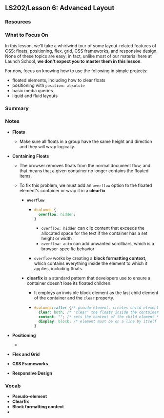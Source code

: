 ## LS202/Lesson 6: Advanced Layout

### Resources
### What to Focus On

In this lesson, we'll take a whirlwind tour of some layout-related features of CSS: floats, positioning, flex, grid, CSS frameworks, and responsive design. None of these topics are easy; in fact, unlike most of our material here at Launch School, **we don't expect you to master them in this lesson**.

For now, focus on knowing how to use the following in simple projects:

* floated elements, including how to clear floats
* positioning with `position: absolute`
* basic media queries
* liquid and fluid layouts

### Summary
### Notes

* **Floats**

  * Make sure all floats in a group have the same height and direction and they will wrap logically.

* **Containing Floats**

  * The browser removes floats from the normal document flow, and that means that a given container no longer contains the floated items.

  * To fix this problem, we must add an `overflow` option to the floated element's container or wrap it in a **clearfix**

    * **`overflow`**

      * ```css
        #columns {
          overflow: hidden;
        }
        ```

        * `overflow: hidden` can clip content that exceeds the allocated space for the text if the container has a set height or width
        * `overflow: auto` can add unwanted scrollbars, which is a browser-specific behavior

      * `overflow` works by creating a **block formatting context**, which contains everything inside the element to which it applies, including floats.

    * **clearfix** is a standard pattern that developers use to ensure a container doesn't lose its floated children.

      * It employs an invisible block element as the last child element of the container and the `clear` property.

      * ```css
        #columns::after {/* pseudo-element, creates child element at end of element */
          clear: both; /* "clear" the floats inside the container */
          content: ""; /* sets the content of the child element */
          display: block; /* element must be on a line by itself */
        }
        ```

* **Positioning**

  * 

* **Flex and Grid**

* **CSS Frameworks**

* **Responsive Design**

### Vocab

* **Pseudo-element**
* **Clearfix**
* **Block formatting context**
* 

